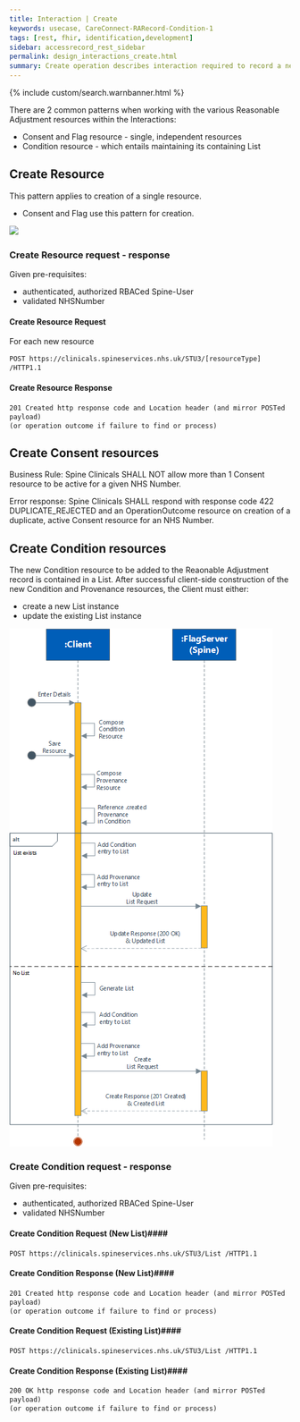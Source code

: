 ```yaml
---
title: Interaction | Create
keywords: usecase, CareConnect-RARecord-Condition-1
tags: [rest, fhir, identification,development]
sidebar: accessrecord_rest_sidebar
permalink: design_interactions_create.html
summary: Create operation describes interaction required to record a new Reasonable Adjustment Flag, an Adjustment or an Impairment on Spine via the FHIR&reg; Reasonable Adjustments API
---
```

{% include custom/search.warnbanner.html %}

There are 2 common patterns when working with the various Reasonable Adjustment resources within the Interactions:
* Consent and Flag resource - single, independent resources
* Condition resource - which entails maintaining its containing List


## Create Resource ##

This pattern applies to creation of a single resource.
* Consent and Flag use this pattern for creation.

<img src="images/sequenceDiagrams/CreateResource.png">

### Create Resource request - response ###

Given pre-requisites:
- authenticated, authorized RBACed Spine-User
- validated NHSNumber

#### Create Resource Request ####

For each new resource 
```
POST https://clinicals.spineservices.nhs.uk/STU3/[resourceType] /HTTP1.1
```

#### Create Resource Response ####

```
201 Created http response code and Location header (and mirror POSTed payload)  
(or operation outcome if failure to find or process)
```

## Create Consent resources ##

Business Rule: Spine Clinicals SHALL NOT allow more than 1 Consent resource to be active for a given NHS Number.

Error response: Spine Clinicals SHALL respond with response code 422 DUPLICATE_REJECTED and an OperationOutcome resource on creation of a duplicate, active Consent resource for an NHS Number.

## Create Condition resources ##

The new Condition resource to be added to the Reaonable Adjustment record is contained in a List.
After successful client-side construction of the new Condition and Provenance resources, the Client must either:
* create a new List instance
* update the existing List instance


<img src="images/sequenceDiagrams/CreateListCondition.png">

### Create Condition request - response ###

Given pre-requisites:
- authenticated, authorized RBACed Spine-User
- validated NHSNumber

#### Create Condition Request (New List)####

```
POST https://clinicals.spineservices.nhs.uk/STU3/List /HTTP1.1
```

#### Create Condition Response (New List)####

```
201 Created http response code and Location header (and mirror POSTed payload)  
(or operation outcome if failure to find or process)
```

#### Create Condition Request (Existing List)####

```
POST https://clinicals.spineservices.nhs.uk/STU3/List /HTTP1.1
```

#### Create Condition Response (Existing List)####

```
200 OK http response code and Location header (and mirror POSTed payload)  
(or operation outcome if failure to find or process)
```
